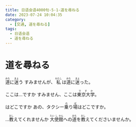 ```yaml
---
title: 日语会语4000句-5-1-道を尋ねる
date: 2023-07-24 10:04:35
category:
  - [交通, 道を尋ねる]
tags:
  - 日语会语
  - 道を尋ねる 
---
```


# 道を尋ねる

<ruby>道<rt>みち</rt>に<rt></rt>迷<rt>まよ</rt>う</ruby>
<ruby>すみませんが、<rt></rt>私<rt>わたし</rt>は<rt></rt>道<rt>みち</rt>に<rt></rt>迷<rt>まよ</rt>った。</ruby>

<!-- more -->

<ruby>ここは…ですか</ruby>
<ruby>すみません、ここは<rt></rt>東京大学<rt>ですか</rt>。</ruby>

<ruby>はどこですか</ruby>
<ruby>あの、タクシー<rt></rt>乗<rt>の</rt>り<rt></rt>場<rt>ば</rt>はどこですか。</ruby>

<ruby>…<rt></rt>教<rt>おし</rt>えてくれませんか</ruby>
<ruby>大<rt>たい</rt>使<rt>し</rt>館<rt>かん</rt>への<rt></rt>道<rt>みち</rt>を<rt></rt>教<rt>おし</rt>えてくださいませんか。</ruby>



